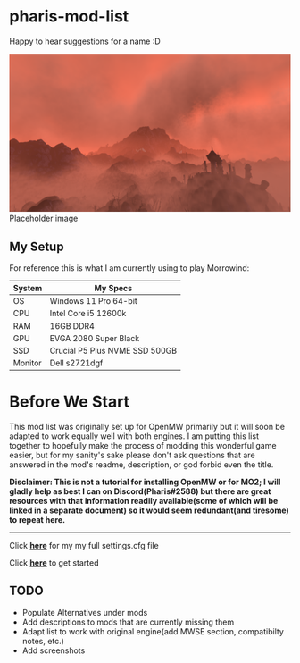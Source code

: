 # pharis-mod-list
Happy to hear suggestions for a name :D

![This will be replaced](images/placeholder.png)
Placeholder image
<!--
# About

Inspired by guides such as Morrowind Sharp, An Alternative to Morrowind Rebirth, and Necrolesian's mod list this inteaded to be a comprehensive graphical overhaul of the game while staying true to the source material



[**OpenMW**](https://openmw.org/downloads/)
-->
## My Setup
For reference this is what I am currently using to play Morrowind: 

System | My Specs
------------- | -------------
OS | Windows 11 Pro 64-bit
CPU | Intel Core i5 12600k
RAM | 16GB DDR4
GPU | EVGA 2080 Super Black
SSD | Crucial P5 Plus NVME SSD 500GB
Monitor | Dell s2721dgf

# Before We Start

This mod list was originally set up for OpenMW primarily but it will soon be adapted to work equally well with both engines. I am putting this list together to hopefully make the process of modding this wonderful game easier, but for my sanity's sake please don't ask questions that are answered in the mod's readme, description, or god forbid even the title. 

 **Disclaimer: This is not a tutorial for installing **OpenMW** or for **MO2**; I will gladly help as best I can on Discord(Pharis#2588) but there are great resources with that information readily available(some of which will be linked in a separate document) so it would seem redundant(and tiresome) to repeat here.**
 
 ----

Click [**here**](config/settings.cfg) for my my full settings.cfg file

Click [**here**](modlist.md) to get started

## TODO
- Populate Alternatives under mods
- Add descriptions to mods that are currently missing them
- Adapt list to work with original engine(add MWSE section, compatibilty notes, etc.)
- Add screenshots
